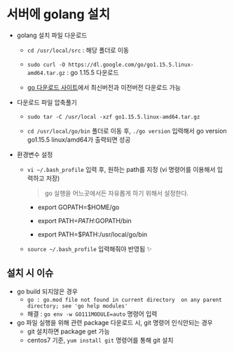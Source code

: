 # 서버에 golang 설치

+ golang 설치 파일 다운로드   

  + `cd /usr/local/src` : 해당 폴더로 이동    

  + `sudo curl -O https://dl.google.com/go/go1.15.5.linux-amd64.tar.gz` : go 1.15.5 다운로드
  + [go 다운로드 사이트](https://golang.org/dl/)에서 최신버전과 이전버전 다운로드 가능

+ 다운로드 파일 압축풀기
   + `sudo tar -C /usr/local -xzf go1.15.5.linux-amd64.tar.gz`   

   + `cd /usr/local/go/bin` 폴더로 이동 후, `./go version` 입력해서 go version go1.15.5 linux/amd64가 출력되면 성공

+ 환경변수 설정
   + `vi ~/.bash_profile` 입력 후, 원하는 path를 지정 (vi 명령어를 이용해서 입력하고 저장)
      > go 실행을 어느곳에서든 자유롭게 하기 위해서 설정한다. 

      + export GOPATH=$HOME/go   

      + export PATH=$PATH:$GOPATH/bin   

      + export PATH=$PATH:/usr/local/go/bin   

   + `source ~/.bash_profile` 입력해줘야 반영됨 ✨


## 설치 시 이슈
+ go build 되지않은 경우
   + `go : go.mod file not found in current directory  on any parent directory; see 'go help modules'`
   + 해결 : `go env -w GO111MODULE=auto` 명령어 입력
+ go 파일 실행을 위해 관련 package 다운로드 시, git 명령어 인식안되는 경우
   + git 설치하면 package get 가능
   + centos7 기준, `yum install git` 명령어를 통해 git 설치
   
